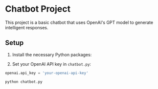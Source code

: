 # Chatbot Project
This project is a basic chatbot that uses OpenAI's GPT model to generate intelligent responses.

## Setup

1. Install the necessary Python packages:

2. Set your OpenAI API key in `chatbot.py`:
```python
openai.api_key = 'your-openai-api-key'

python chatbot.py
